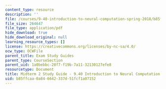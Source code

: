 ```yaml
---
content_type: resource
description: ''
file: /courses/9-40-introduction-to-neural-computation-spring-2018/b85ffcaa0a846642337d51fcf1a07152_MIT9_40S18_Midterm2_StudyGuide.pdf
file_size: 264647
file_type: application/pdf
hide_download: true
hide_download_original: null
learning_resource_types: []
license: https://creativecommons.org/licenses/by-nc-sa/4.0/
ocw_type: OCWFile
parent_title: Exam Study Guides
parent_type: CourseSection
parent_uid: 1a0bebbc-28f7-f19b-7a11-32130127efe8
resourcetype: Document
title: Midterm 2 Study Guide - 9.40 Introduction to Neural Computation
uid: b85ffcaa-0a84-6642-337d-51fcf1a07152
---
```

